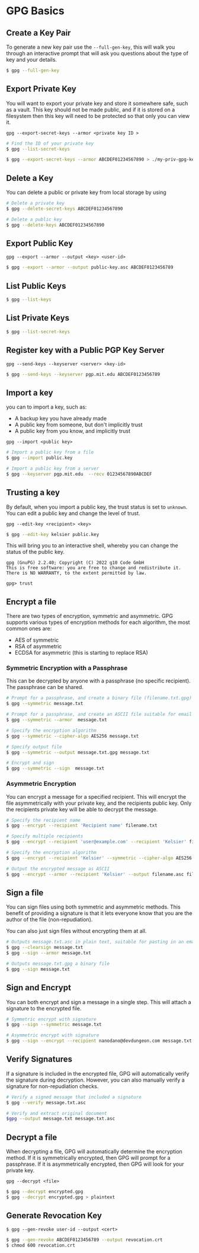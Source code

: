 # GPG Basics

## Create a Key Pair
To generate a new key pair use the `--full-gen-key`, this will walk you through an interactive prompt that will ask you questions about the type of key and your details.

```bash
$ gpg --full-gen-key
```

## Export Private Key
You will want to export your private key and store it somewhere safe, such as a vault. This key should not be made public, and if it is stored on a filesystem then this key will need to be protected so that only you can view it.

`gpg --export-secret-keys --armor <private key ID >`

```bash
# Find the ID of your private key
$ gpg --list-secret-keys

$ gpg --export-secret-keys --armor ABCDEF01234567890 > ./my-priv-gpg-key.asc
```

## Delete a Key
You can delete a public or private key from local storage by using

```bash
# Delete a private key
$ gpg --delete-secret-keys ABCDEF01234567890

# Delete a public key
$ gpg --delete-keys ABCDEF01234567890

```

## Export Public Key
`gpg --export --armor --output <key> <user-id>`

```bash
$ gpg --export --armor --output public-key.asc ABCDEF0123456789
```

## List Public Keys

```bash
$ gpg --list-keys
```

## List Private Keys

```bash
$ gpg --list-secret-keys
```

## Register key with a Public PGP Key Server
`gpg --send-keys --keyserver <server> <key-id>`

```bash
$ gpg --send-keys --keyserver pgp.mit.edu ABCDEF0123456789
```

## Import a key
you can to import a key, such as:
- A backup key you have already made
- A public key from someone, but don't implicitly trust
- A public key from you know, and implicitly trust

`gpg --import <public key>`

```bash
# Import a public key from a file
$ gpg --import public.key

# Import a public key from a server
$ gpg --keyserver pgp.mit.edu  --recv 01234567890ABCDEF
```

## Trusting a key
By default, when you import a public key, the trust status is set to `unknown`. You can edit a public key and change the level of trust.

`gpg --edit-key <recipient> <key>`

```bash
$ gpg --edit-key kelsier public.key
```

This will bring you to an interactive shell, whereby you can change the status of the public key.

```
gpg (GnuPG) 2.2.40; Copyright (C) 2022 g10 Code GmbH
This is free software: you are free to change and redistribute it.
There is NO WARRANTY, to the extent permitted by law.

gpg> trust
```

## Encrypt a file
There are two types of encryption, symmetric and asymmetric. GPG supports various types of encryption methods for each algorithm, the most common ones are:
- AES of symmetric
- RSA of asymmetric
- ECDSA for asymmetric (this is starting to replace RSA)


### Symmetric Encryption with a Passphrase
This can be decrypted by anyone with a passphrase (no specific recipient). The passphrase can be shared.

```bash
# Prompt for a passphrase, and create a binary file (filename.txt.gpg)
$ gpg --symmetric message.txt

# Prompt for a passphrase, and create an ASCII file suitable for email (filename.txt.asc)
$ gpg --symmetric --armor  message.txt

# Specify the encryption algorithm
$ gpg --symmetric --cipher-algo AES256 message.txt

# Specify output file
$ gpg --symmetric --output message.txt.gpg message.txt

# Encrypt and sign
$ gpg --symmetric --sign  message.txt
```

### Asymmetric Encryption
You can encrypt a message for a specified recipient. This will encrypt the file asymmetrically with your private key, and the recipients public key. Only the recipients private key will be able to decrypt the message.

```bash
# Specify the recipient name
$ gpg --encrypt --recipient 'Recipient name' filename.txt

# Specify multiple recipients
$ gpg --encrypt --recipient 'user@example.com' --recipient 'Kelsier' filename.txt

# Specify the encryption algorithm
$ gpg --encrypt --recipient 'Kelsier' --symmetric --cipher-algo AES256  filename.txt

# Output the encrypted message as ASCII
$ gpg --encrypt --armor --recipient 'Kelsier' --output filename.asc filename.txt
```

## Sign a file
You can sign files using both symmetric and asymmetric methods. This benefit of providing a signature is that it lets everyone know that you are the author of the file (non-repudiation).

You can also just sign files without encrypting them at all.

```bash
# Outputs message.txt.asc in plain text, suitable for pasting in an email 
$ gpg --clearsign message.txt
$ gpg --sign --armor message.txt

# Outputs message.txt.gpg a binary file
$ gpg --sign message.txt
```

## Sign and Encrypt
You can both encrypt and sign a message in a single step. This will attach a signature to the encrypted file.

```bash
# Symmetric encrypt with signature
$ gpg --sign --symmetric message.txt

# Asymmetric encrypt with signature
$ gpg --sign --encrypt --recipient nanodano@devdungeon.com message.txt
```

## Verify Signatures
If a signature is included in the encrypted file, GPG will automatically verify the signature during decryption. However, you can also manually verify a signature for non-repudiation checks.

```bash
# Verify a signed message that included a signature
$ gpg --verify message.txt.asc

# Verify and extract original document
$gpg --output message.txt message.txt.asc
```

## Decrypt a file
When decrypting a file, GPG will automatically determine the encryption method. If it is symmetrically encrypted, then GPG will prompt for a passphrase. If it is asymmetrically encrypted, then GPG will look for your private key.

`gpg --decrypt <file>`

```bash
$ gpg --decrypt encrypted.gpg
$ gpg --decrypt encrypted.gpg > plaintext
```


## Generate Revocation Key
`$ gpg --gen-revoke user-id --output <cert>`

```bash
$ gpg --gen-revoke ABCDEF0123456789 --output revocation.crt
$ chmod 600 revocation.crt
```


